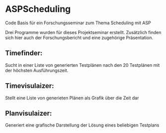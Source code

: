 # ASPScheduling
Code Basis für ein Forschungsseminar zum Thema Scheduling mit ASP

Drei Programme wurden für dieses Projektseminar erstellt.
Zusätzlich finden sich hier auch der Forschungsbericht und eine zugehörige Präsentation.
## Timefinder:
Sucht in einer Liste von generierten Testplänen nach den 20 Testplänen mit der höchsten Ausführungszeit.

## Timevisulaizer:
Stellt eine Liste von generieten Plänen als Grafik über die Zeit dar

## Planvisulaizer:
Generiert eine grafische Darstellung der Lösung eines beliebigen Testplans
